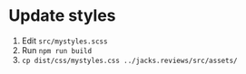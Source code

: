 # Update styles
1. Edit `src/mystyles.scss`
2. Run `npm run build`
3. `cp dist/css/mystyles.css ../jacks.reviews/src/assets/`